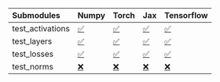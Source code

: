 | Submodules       | Numpy                                                                                                                           | Torch                                                                                                                           | Jax                                                                                                                             | Tensorflow                                                                                                                      |
|:-----------------|:--------------------------------------------------------------------------------------------------------------------------------|:--------------------------------------------------------------------------------------------------------------------------------|:--------------------------------------------------------------------------------------------------------------------------------|:--------------------------------------------------------------------------------------------------------------------------------|
| test_activations | <a href="https://github.com/unifyai/ivy/runs/7875363100?check_suite_focus=true" rel="noopener noreferrer" target="_blank">✅</a> | <a href="https://github.com/unifyai/ivy/runs/7875363817?check_suite_focus=true" rel="noopener noreferrer" target="_blank">✅</a> | <a href="https://github.com/unifyai/ivy/runs/7875364344?check_suite_focus=true" rel="noopener noreferrer" target="_blank">✅</a> | <a href="https://github.com/unifyai/ivy/runs/7875364916?check_suite_focus=true" rel="noopener noreferrer" target="_blank">✅</a> |
| test_layers      | <a href="https://github.com/unifyai/ivy/runs/7875363359?check_suite_focus=true" rel="noopener noreferrer" target="_blank">✅</a> | <a href="https://github.com/unifyai/ivy/runs/7875363972?check_suite_focus=true" rel="noopener noreferrer" target="_blank">✅</a> | <a href="https://github.com/unifyai/ivy/runs/7875364511?check_suite_focus=true" rel="noopener noreferrer" target="_blank">✅</a> | <a href="https://github.com/unifyai/ivy/runs/7875365071?check_suite_focus=true" rel="noopener noreferrer" target="_blank">✅</a> |
| test_losses      | <a href="https://github.com/unifyai/ivy/runs/7875363513?check_suite_focus=true" rel="noopener noreferrer" target="_blank">✅</a> | <a href="https://github.com/unifyai/ivy/runs/7875364095?check_suite_focus=true" rel="noopener noreferrer" target="_blank">✅</a> | <a href="https://github.com/unifyai/ivy/runs/7875364650?check_suite_focus=true" rel="noopener noreferrer" target="_blank">✅</a> | <a href="https://github.com/unifyai/ivy/runs/7875365231?check_suite_focus=true" rel="noopener noreferrer" target="_blank">✅</a> |
| test_norms       | <a href="https://github.com/unifyai/ivy/runs/7875363658?check_suite_focus=true" rel="noopener noreferrer" target="_blank">❌</a> | <a href="https://github.com/unifyai/ivy/runs/7875364222?check_suite_focus=true" rel="noopener noreferrer" target="_blank">❌</a> | <a href="https://github.com/unifyai/ivy/runs/7875364768?check_suite_focus=true" rel="noopener noreferrer" target="_blank">❌</a> | <a href="https://github.com/unifyai/ivy/runs/7875365381?check_suite_focus=true" rel="noopener noreferrer" target="_blank">❌</a> |
